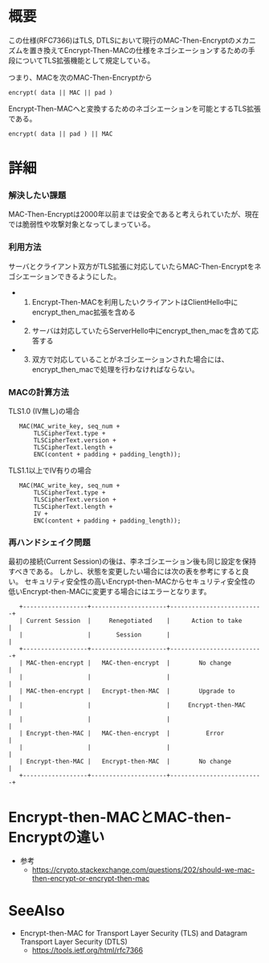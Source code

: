 # 概要
この仕様(RFC7366)はTLS, DTLSにおいて現行のMAC-Then-Encryptのメカニズムを置き換えてEncrypt-Then-MACの仕様をネゴシエーションするための手段についてTLS拡張機能として規定している。

つまり、MACを次のMAC-Then-Encryptから
```
encrypt( data || MAC || pad )
```

Encrypt-Then-MACへと変換するためのネゴシエーションを可能とするTLS拡張である。
```
encrypt( data || pad ) || MAC
```

# 詳細
### 解決したい課題
MAC-Then-Encryptは2000年以前までは安全であると考えられていたが、現在では脆弱性や攻撃対象となってしまっている。


### 利用方法
サーバとクライアント双方がTLS拡張に対応していたらMAC-Then-Encryptをネゴシエーションできるようにした。
- 1. Encrypt-Then-MACを利用したいクライアントはClientHello中にencrypt_then_mac拡張を含める
- 2. サーバは対応していたらServerHello中にencrypt_then_macを含めて応答する
- 3. 双方で対応していることがネゴシエーションされた場合には、encrypt_then_macで処理を行わなければならない。


### MACの計算方法

TLS1.0 (IV無し)の場合
```
   MAC(MAC_write_key, seq_num +
       TLSCipherText.type +
       TLSCipherText.version +
       TLSCipherText.length +
       ENC(content + padding + padding_length));
```


TLS1.1以上でIV有りの場合
```
   MAC(MAC_write_key, seq_num +
       TLSCipherText.type +
       TLSCipherText.version +
       TLSCipherText.length +
       IV +
       ENC(content + padding + padding_length));
```

### 再ハンドシェイク問題
最初の接続(Current Session)の後は、李ネゴシエーション後も同じ設定を保持すべきである。
しかし、状態を変更したい場合には次の表を参考にすると良い。
セキュリティ安全性の高いEncrypt-then-MACからセキュリティ安全性の低いEncrypt-then-MACに変更する場合にはエラーとなります。

```
   +------------------+---------------------+--------------------------+
   | Current Session  |     Renegotiated    |      Action to take      |
   |                  |       Session       |                          |
   +------------------+---------------------+--------------------------+
   | MAC-then-encrypt |   MAC-then-encrypt  |        No change         |
   |                  |                     |                          |
   | MAC-then-encrypt |   Encrypt-then-MAC  |        Upgrade to        |
   |                  |                     |     Encrypt-then-MAC     |
   |                  |                     |                          |
   | Encrypt-then-MAC |   MAC-then-encrypt  |          Error           |
   |                  |                     |                          |
   | Encrypt-then-MAC |   Encrypt-then-MAC  |        No change         |
   +------------------+---------------------+--------------------------+
```

# Encrypt-then-MACとMAC-then-Encryptの違い
 
- 参考
  - https://crypto.stackexchange.com/questions/202/should-we-mac-then-encrypt-or-encrypt-then-mac


# SeeAlso
- Encrypt-then-MAC for Transport Layer Security (TLS) and Datagram Transport Layer Security (DTLS)
  - https://tools.ietf.org/html/rfc7366

